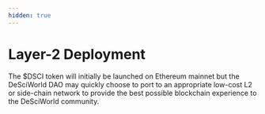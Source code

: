 ```yaml
---
hidden: true
---
```


# Layer-2 Deployment

The $DSCI token will initially be launched on Ethereum mainnet but the DeSciWorld DAO may quickly choose to port to an appropriate low-cost L2 or side-chain network to provide the best possible blockchain experience to the DeSciWorld community.
